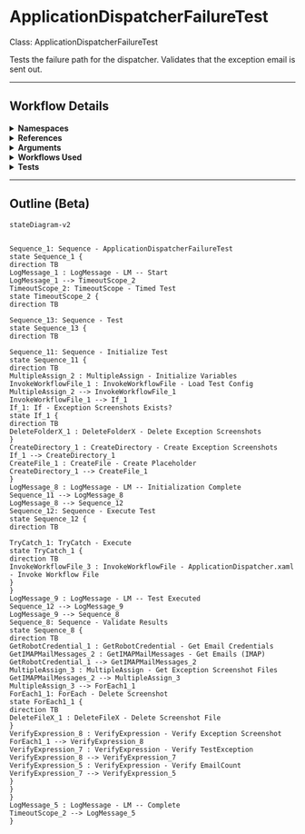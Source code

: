 # ApplicationDispatcherFailureTest
Class: ApplicationDispatcherFailureTest

Tests the failure path for the dispatcher. Validates that the exception email is sent out.

<hr />

## Workflow Details
<details>
    <summary>
    <b>Namespaces</b>
    </summary>
    
- System.Activities
- System.Activities.Statements
- System
- System.Collections
- System.Collections.Generic
- System.IO
- System.Linq
- System.Net.Mail
- UiPath.Core.Activities
- System.Collections.ObjectModel
- System.Runtime.Serialization
- System.Reflection
- UiPath.Testing.Activities
- UiPath.Shared.Activities
- System.Security
- UiPath.Mail
- UiPath.Mail.IMAP.Activities
- UiPath.Mail.Activities
- System.Activities.Runtime.Collections
- UiPath.Platform.ResourceHandling
- UiPath.Core
- GlobalVariablesNamespace
- GlobalConstantsNamespace


</details>
<details>
    <summary>
    <b>References</b>
    </summary>

- Microsoft.CSharp
- Microsoft.VisualBasic
- mscorlib
- NPOI
- PresentationCore
- PresentationFramework
- System
- System.Activities
- System.Collections
- System.ComponentModel
- System.ComponentModel.Primitives
- System.ComponentModel.TypeConverter
- System.Configuration.ConfigurationManager
- System.Console
- System.Core
- System.Data
- System.Data.Common
- System.Drawing
- System.Linq
- System.Linq.Expressions
- System.Memory
- System.Memory.Data
- System.Net.Mail
- System.ObjectModel
- System.Private.CoreLib
- System.Private.DataContractSerialization
- System.Private.ServiceModel
- System.Private.Uri
- System.Private.Xml
- System.Reflection.DispatchProxy
- System.Reflection.Metadata
- System.Reflection.TypeExtensions
- System.Runtime.InteropServices
- System.Runtime.Serialization
- System.Runtime.Serialization.Formatters
- System.Runtime.Serialization.Primitives
- System.Security.Permissions
- System.ServiceModel
- System.ServiceModel.Activities
- System.Xaml
- System.Xml
- System.Xml.Linq
- UiPath.Excel
- UiPath.Excel.Activities
- UiPath.Mail
- UiPath.Mail.Activities
- UiPath.Mail.Activities.Design
- UiPath.Platform
- UiPath.Studio.Constants
- UiPath.System.Activities
- UiPath.System.Activities.Design
- UiPath.System.Activities.ViewModels
- UiPath.Testing.Activities
- UiPath.Workflow
- WindowsBase


</details>
<details>
    <summary>
    <b>Arguments</b>
    </summary>

| Name | Direction | Type | Description |
|  --- | --- | --- | ---  |

    
</details>
<details>
    <summary>
    <b>Workflows Used</b>
    </summary>

- C:\Users\yash.brahmbhatt\Documents\UiPath\LazyFramework\Shared\LoadConfig.xaml
- C:\Users\yash.brahmbhatt\Documents\UiPath\LazyFramework\.templates\Dispatchers\Application\ApplicationDispatcher.xaml

    
</details>
<details>
    <summary>
    <b>Tests</b>
    </summary>



    
</details>

<hr />

## Outline (Beta)

```mermaid
stateDiagram-v2


Sequence_1: Sequence - ApplicationDispatcherFailureTest
state Sequence_1 {
direction TB
LogMessage_1 : LogMessage - LM -- Start
LogMessage_1 --> TimeoutScope_2
TimeoutScope_2: TimeoutScope - Timed Test
state TimeoutScope_2 {
direction TB

Sequence_13: Sequence - Test
state Sequence_13 {
direction TB

Sequence_11: Sequence - Initialize Test
state Sequence_11 {
direction TB
MultipleAssign_2 : MultipleAssign - Initialize Variables
InvokeWorkflowFile_1 : InvokeWorkflowFile - Load Test Config
MultipleAssign_2 --> InvokeWorkflowFile_1
InvokeWorkflowFile_1 --> If_1
If_1: If - Exception Screenshots Exists?
state If_1 {
direction TB
DeleteFolderX_1 : DeleteFolderX - Delete Exception Screenshots
}
CreateDirectory_1 : CreateDirectory - Create Exception Screenshots
If_1 --> CreateDirectory_1
CreateFile_1 : CreateFile - Create Placeholder
CreateDirectory_1 --> CreateFile_1
}
LogMessage_8 : LogMessage - LM -- Initialization Complete
Sequence_11 --> LogMessage_8
LogMessage_8 --> Sequence_12
Sequence_12: Sequence - Execute Test
state Sequence_12 {
direction TB

TryCatch_1: TryCatch - Execute
state TryCatch_1 {
direction TB
InvokeWorkflowFile_3 : InvokeWorkflowFile - ApplicationDispatcher.xaml - Invoke Workflow File
}
}
LogMessage_9 : LogMessage - LM -- Test Executed
Sequence_12 --> LogMessage_9
LogMessage_9 --> Sequence_8
Sequence_8: Sequence - Validate Results
state Sequence_8 {
direction TB
GetRobotCredential_1 : GetRobotCredential - Get Email Credentials
GetIMAPMailMessages_2 : GetIMAPMailMessages - Get Emails (IMAP)
GetRobotCredential_1 --> GetIMAPMailMessages_2
MultipleAssign_3 : MultipleAssign - Get Exception Screenshot Files
GetIMAPMailMessages_2 --> MultipleAssign_3
MultipleAssign_3 --> ForEach1_1
ForEach1_1: ForEach - Delete Screenshot
state ForEach1_1 {
direction TB
DeleteFileX_1 : DeleteFileX - Delete Screenshot File
}
VerifyExpression_8 : VerifyExpression - Verify Exception Screenshot
ForEach1_1 --> VerifyExpression_8
VerifyExpression_7 : VerifyExpression - Verify TestException
VerifyExpression_8 --> VerifyExpression_7
VerifyExpression_5 : VerifyExpression - Verify EmailCount
VerifyExpression_7 --> VerifyExpression_5
}
}
}
LogMessage_5 : LogMessage - LM -- Complete
TimeoutScope_2 --> LogMessage_5
}
```